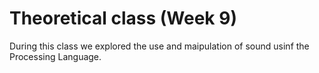 # Theoretical class (Week 9)

During this class we explored the use and maipulation of sound usinf the Processing Language.

